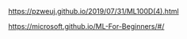 https://pzweuj.github.io/2019/07/31/ML100D(4).html

https://microsoft.github.io/ML-For-Beginners/#/
